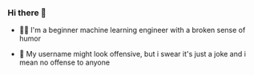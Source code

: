 ### Hi there 👋

- 🙋‍♂️ I'm a beginner machine learning engineer with a broken sense of humor

- 🌹 My username might look offensive, but i swear it's just a joke and i mean no offense to anyone

